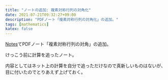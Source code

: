 ```yaml
---
title: "ノートの追加: 複素対称行列の対角化"
date: 2021-07-21T09:32:27+09:00
description: "PDFノート「複素対称行列の対角化」の追加。"
tags: [mathematics]
katex: false
---
```


[Notes](https://biyori-sh.github.io/notes/)てPDFノート「複素対称行列の対角」の追加。

けっこう前に計算を追ったノート。

内容としてはネット上の計算を自分で追っただけなので真新しいものはないが、目に付いたのでとりあえず上げておく。
